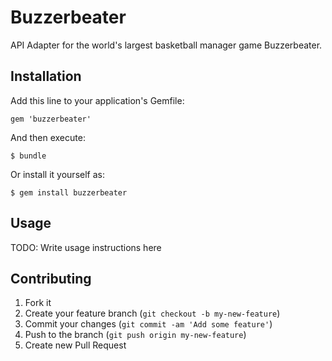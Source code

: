 # Buzzerbeater

API Adapter for the world's largest basketball manager game Buzzerbeater.

## Installation

Add this line to your application's Gemfile:

    gem 'buzzerbeater'

And then execute:

    $ bundle

Or install it yourself as:

    $ gem install buzzerbeater

## Usage

TODO: Write usage instructions here

## Contributing

1. Fork it
2. Create your feature branch (`git checkout -b my-new-feature`)
3. Commit your changes (`git commit -am 'Add some feature'`)
4. Push to the branch (`git push origin my-new-feature`)
5. Create new Pull Request
